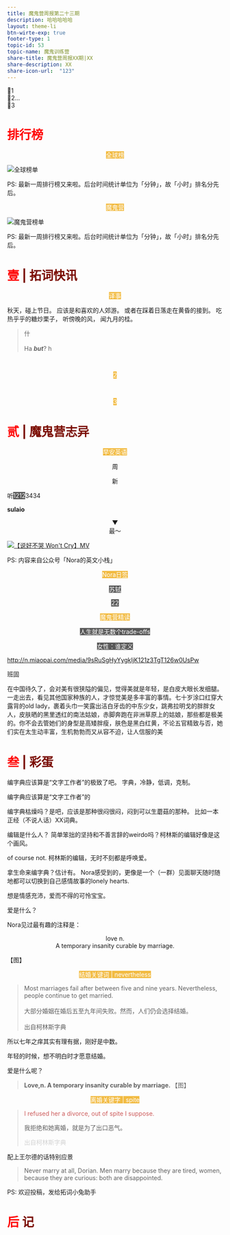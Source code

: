 ```yaml
---
title: 魔鬼营周报第二十三期
description: 哈哈哈哈哈
layout: theme-li
btn-wirte-exp: true
footer-type: 1
topic-id: 53
topic-name: 魔鬼训练营
share-title: 魔鬼营周报XX期|XX
share-description: XX
share-icon-url:  "123"
---
```


🌟1<br>
🌟2...<br>
🌟3


<h1 style="color:red">排行榜</h1>

<p style="text-align:center"><span style="background: rgb(242, 187, 66);color:#fff; font-size: ">全球榜</span></p>

<img src="./asset/23/global.jpeg" alt="全球榜单">

PS: 最新一周排行榜又来啦。后台时间统计单位为「分钟」，故「小时」排名分先后。

<p style="text-align:center"><span style="background: rgb(242, 187, 66);color:#fff; font-size: ">魔鬼营</span></p>

<img src="./asset/23/devilcamp.jpeg" alt="魔鬼营榜单">

PS: 最新一周排行榜又来啦。后台时间统计单位为「分钟」，故「小时」排名分先后。


<h1 style="color:red">壹 <span style="color:rgb(123, 12, 0);">| 拓词快讯</span> </h1>

<p style="text-align:center"><span style="background: rgb(242, 187, 66);color:#fff; font-size: ">译事</span></p>

秋天，碰上节日。 
应该是和喜欢的人郊游。 
或者在踩着日落走在黄昏的接到。 
吃热乎乎的糖炒栗子，
听傍晚的风，
闻九月的桂。 


> 什<br><br>
Ha <i><b>but</b></i>? h



<br>
<p style="text-align:center"><span style="background: rgb(242, 187, 66);color:#fff; font-size: ">2</span></p>
<br>
 


<p style="text-align:center"><span style="background: rgb(242, 187, 66);color:#fff; font-size: ">3</span></p>

<h1 style="color:red">贰 <span style="color:rgb(123, 12, 0);">| 魔鬼营志异</span> </h1>



<p style="text-align:center"><span style="background: rgb(242, 187, 66);color:#fff; font-size: ">早安英语</span></p>



<div style="text-align:center">

周

</div>


<div style="text-align:center">

新

</div>


听<span style="background: rgb(89, 89, 89);color:#fff; font-size: ">1212</span>3434</p>

**sulaio**


<p style="text-align:center">▼<br>最～</p>

</p>

<a href="https://weibo.com/tv/v/I8pz6nhvG?fid=1034:4420048861987190">
<img class="video" src="./asset/23/shuohaobuku.jpeg" alt="【说好不哭 Won't Cry】MV">
</a>


PS: 内容来自公众号「Nora的英文小栈」

<p style="text-align:center"><span style="background: rgb(242, 187, 66);color:#fff; font-size: ">Nora日签</span></p>




<p style="text-align:center"><span style="background: rgb(89, 89, 89);color:#fff; font-size: ">苏轼</span></p></p>




<p style="text-align:center"><span style="background: rgb(89, 89, 89);color:#fff; font-size: ">22</span></p></p>

<p style="text-align:center"><span style="background: rgb(242, 187, 66);color:#fff; font-size: ">魔鬼营精读</span></p>


<p style="text-align:center"><span style="background: rgb(89, 89, 89);color:#fff; font-size: ">人生就是无数个trade-offs</span></p></p>


<p style="text-align:center"><span style="background: rgb(89, 89, 89);color:#fff; font-size: ">女性：谁定义</span></p></p>

http://n.miaopai.com/media/9sRuSgHyYygkljK121z3TgT126w0UsPw

班固


在中国待久了，会对美有很狭隘的偏见，觉得美就是年轻，是白皮大眼长发细腿。一走出去，看见其他国家种族的人，才惊觉美是多丰富的事情。七十岁涂口红穿大露背的old lady，裹着头巾一笑露出洁白牙齿的中东少女，跳弗拉明戈的胖胖女人，皮肤晒的黑里透红的南法姑娘，赤脚奔跑在非洲草原上的姑娘，那些都是极美的。你不会去管她们的身型是高矮胖瘦，肤色是黑白红黄，不论五官精致与否，她们实在太生动丰富，生机勃勃而又从容不迫，让人信服的美



<h1 style="color:red">叁 <span style="color:rgb(123, 12, 0);">| 彩蛋</span> </h1>
编字典应该算是“文字工作者”的极致了吧。
字典，冷静，低调，克制。 

编字典应该算是“文字工作者”的

编字典枯燥吗？是吧，应该是那种很闷很闷，闷到可以生蘑菇的那种。
比如一本正经（不说人话）XX词典。

编辑是什么人？
简单笨拙的坚持和不善言辞的weirdo吗？柯林斯的编辑好像是这个画风。

of course not. 柯林斯的编辑，无时不刻都是呼唤爱。 

拿生命来编字典？估计有。 
Nora感受到的，更像是一个（一群）见面聊天随时随地都可以切换到自己感情故事的lonely hearts. 

想是情感充沛，爱而不得的可怜宝宝。 

爱是什么？

Nora见过最有趣的注释是：


<div style="text-align:center">
love n. <br>A temporary insanity curable by marriage. 
</div>



【图】

<p style="text-align:center"><span style="background: rgb(242, 187, 66);color:#fff; font-size: ">结婚关键词 | nevertheless</span></p>

>Most marriages fail after between five and nine years. Nevertheless, people continue to get married.<br><br>
大部分婚姻在婚后五至九年间失败。然而，人们仍会选择结婚。<br><br>出自柯林斯字典

所以七年之痒其实有理有据，刚好是中数。

年轻的时候，想不明白时才愿意结婚。 

爱是什么呢？
><b>Love,n. A temporary insanity curable by marriage. </b>
【图】

<p style="text-align:center"><span style="background: rgb(242, 187, 66);color:#fff; font-size: ">离婚关键字 | spite</span></p>

><p style="color:indianred;">I refused her a divorce, out of spite I suppose.</p>我拒绝和她离婚，就是为了出口恶气。<br><p style="color:#D3D3D3;">出自柯林斯字典</p>


配上王尔德的话特别应景

>Never marry at all, Dorian. Men marry because they are tired, women, because they are curious: both are disappointed.

PS: 欢迎投稿，发给拓词小兔助手

<h1 style="color:red">后 <span style="color:rgb(123, 12, 0);">记</span> </h1>


<div style="text-align:center">

</div>

